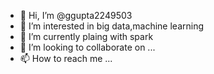 - 👋 Hi, I’m @ggupta2249503
- 👀 I’m interested in big data,machine learning
- 🌱 I’m currently plaing with spark
- 💞️ I’m looking to collaborate on ...
- 📫 How to reach me ...

<!---
ggupta2249503/ggupta2249503 is a ✨ special ✨ repository because its `README.md` (this file) appears on your GitHub profile.
You can click the Preview link to take a look at your changes.
--->
